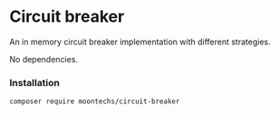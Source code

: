 # Circuit breaker

An in memory circuit breaker implementation with different strategies.

No dependencies.

### Installation

`composer require moontechs/circuit-breaker`